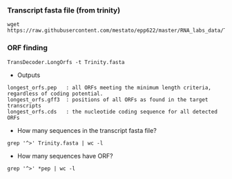 ### Transcript fasta file (from trinity)

```{php}
wget https://raw.githubusercontent.com/mestato/epp622/master/RNA_labs_data/Trinity.fasta
```

### ORF finding

```{php}
TransDecoder.LongOrfs -t Trinity.fasta
```

* Outputs

```{R}
longest_orfs.pep   : all ORFs meeting the minimum length criteria, regardless of coding potential.
longest_orfs.gff3  : positions of all ORFs as found in the target transcripts
longest_orfs.cds   : the nucleotide coding sequence for all detected ORFs
```

* How many sequences in the transcript fasta file?

```{php}
grep '^>' Trinity.fasta | wc -l
```

* How many sequences have ORF?

```{php}
grep '^>' *pep | wc -l
```


